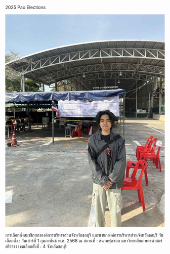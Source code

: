 2025 Pao Elections

![รูปภาพ](/Picture/pao-elections.jpg)



การเลือกตั้งสมาชิกสภาองค์การบริหารส่วนจังหวัดชลบุรี และนายกองค์การบริหารส่วนจังหวัดชลบุรี
วันเลือกตั้ง : วันเสาร์ที่ 1 กุมภาพันธ์ พ.ศ. 2568
ณ สถานที่ : สนามฟุตซอล มหาวิทยาลัยเกษตรศาสตร์ ศรีราชา
เขตเลือกตั้งที่ : 4 จังหวัดชลบุรี
